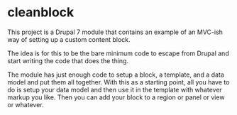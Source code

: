 cleanblock
==========

This project is a Drupal 7 module that contains an example of an MVC-ish way of setting up a custom content block. 

The idea is for this to be the bare minimum code to escape from Drupal and start writing the code that does the thing.

The module has just enough code to setup a block, a template, and a data model and put them all together. With this as a starting point, all you have to do is setup your data model and then use it in the template with whatever markup you like. Then you can add your block to a region or panel or view or whatever.
